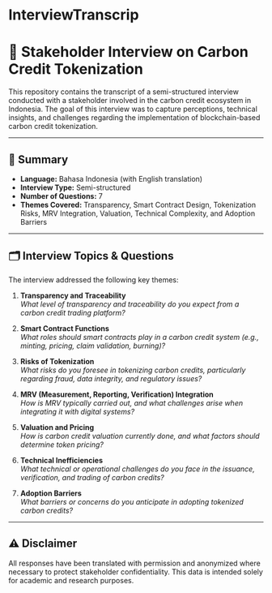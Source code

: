 # InterviewTranscrip

# 📄 Stakeholder Interview on Carbon Credit Tokenization

This repository contains the transcript of a semi-structured interview conducted with a stakeholder involved in the carbon credit ecosystem in Indonesia. The goal of this interview was to capture perceptions, technical insights, and challenges regarding the implementation of blockchain-based carbon credit tokenization.

---

## 📘 Summary

- **Language:** Bahasa Indonesia (with English translation)
- **Interview Type:** Semi-structured
- **Number of Questions:** 7
- **Themes Covered:** Transparency, Smart Contract Design, Tokenization Risks, MRV Integration, Valuation, Technical Complexity, and Adoption Barriers

---


## 🗂 Interview Topics & Questions

The interview addressed the following key themes:

1. **Transparency and Traceability**  
   _What level of transparency and traceability do you expect from a carbon credit trading platform?_

2. **Smart Contract Functions**  
   _What roles should smart contracts play in a carbon credit system (e.g., minting, pricing, claim validation, burning)?_

3. **Risks of Tokenization**  
   _What risks do you foresee in tokenizing carbon credits, particularly regarding fraud, data integrity, and regulatory issues?_

4. **MRV (Measurement, Reporting, Verification) Integration**  
   _How is MRV typically carried out, and what challenges arise when integrating it with digital systems?_

5. **Valuation and Pricing**  
   _How is carbon credit valuation currently done, and what factors should determine token pricing?_

6. **Technical Inefficiencies**  
   _What technical or operational challenges do you face in the issuance, verification, and trading of carbon credits?_

7. **Adoption Barriers**  
   _What barriers or concerns do you anticipate in adopting tokenized carbon credits?_

---

## ⚠️ Disclaimer

All responses have been translated with permission and anonymized where necessary to protect stakeholder confidentiality. This data is intended solely for academic and research purposes.

